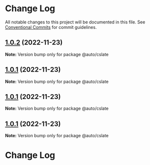 # Change Log

All notable changes to this project will be documented in this file. See [Conventional Commits](https://conventionalcommits.org) for commit guidelines.

## [1.0.2](https://github.com/liihom/slate-editor/compare/v1.0.1...v1.0.2) (2022-11-23)

**Note:** Version bump only for package @auto/cslate

## [1.0.1](https://github.com/liihom/slate-editor/compare/v1.0.15...v1.0.1) (2022-11-23)

**Note:** Version bump only for package @auto/cslate

## [1.0.1](https://github.com/liihom/slate-editor/compare/v1.0.15...v1.0.1) (2022-11-23)

**Note:** Version bump only for package @auto/cslate

## [1.0.1](https://github.com/liihom/slate-editor/compare/v1.0.15...v1.0.1) (2022-11-23)

**Note:** Version bump only for package @auto/cslate

# Change Log
